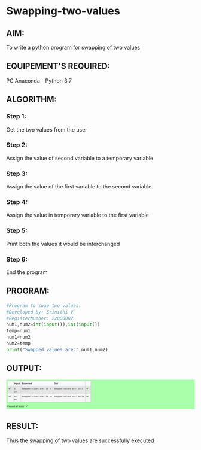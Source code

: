 # Swapping-two-values
## AIM:
To write a python program for swapping of two values
## EQUIPEMENT'S REQUIRED: 
PC
Anaconda - Python 3.7
## ALGORITHM: 
### Step 1:
Get the two values from the user
### Step 2: 
Assign the value of second variable to a temporary variable 
### Step 3: 
Assign the value of the first variable to the second variable.
### Step 4:  
Assign the value in temporary variable to the first variable
### Step 5: 
Print both the values it would be interchanged
### Step 6: 
End the program
## PROGRAM:
```py
#Program to swap two values.
#Developed by: Srinithi V
#RegisterNumber: 22006082
num1,num2=int(input()),int(input())
temp=num1
num1=num2
num2=temp
print("Swapped values are:",num1,num2)
```

## OUTPUT:
![output](/s1.png)



## RESULT:
Thus the swapping of two values are successfully executed



